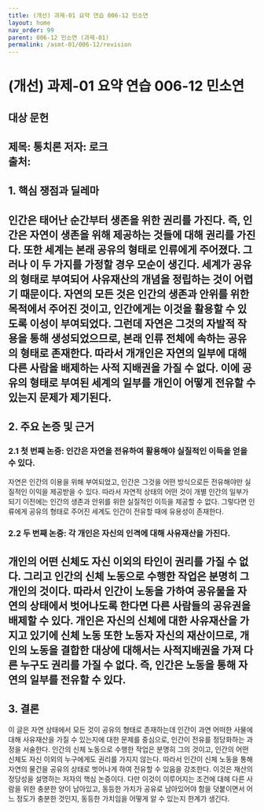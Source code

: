 ```yaml
---
title: (개선) 과제-01 요약 연습 006-12 민소연  
layout: home
nav_order: 99
parent: 006-12 민소연 (과제-01)
permalink: /asmt-01/006-12/revision
---
```


# (개선) 과제-01 요약 연습 006-12 민소연 


## 대상 문헌
**제목**: 통치론 
**저자**: 로크  
**출처**:   
---

## 1. 핵심 쟁점과 딜레마  

인간은 태어난 순간부터 생존을 위한 권리를 가진다. 즉, 인간은 자연이 생존을 위해 제공하는 것들에 대해 권리를 가진다. 또한 세계는 본래 공유의 형태로 인류에게 주어졌다. 그러나 이 두 가지를 가정할 경우 모순이 생긴다. 세계가 공유의 형태로 부여되어 사유재산의 개념을 정립하는 것이 어렵기 때문이다. 자연의 모든 것은 인간의 생존과 안위를 위한 목적에서 주어진 것이고, 인간에게는 이것을 활용할 수 있도록 이성이 부여되었다. 그런데 자연은 그것의 자발적 작용을 통해 생성되었으므로, 본래 인류 전체에 속하는 공유의 형태로 존재한다. 따라서 개개인은 자연의 일부에 대해 다른 사람을 배제하는 사적 지배권을 가질 수 없다. 이에 공유의 형태로 부여된 세계의 일부를 개인이 어떻게 전유할 수 있는지 문제가 제기된다. 
---

## 2. 주요 논증 및 근거  

### 2.1 첫 번째 논증: 인간은 자연을 전유하여 활용해야 실질적인 이득을 얻을 수 있다. 
자연은 인간의 이용을 위해 부여되었고, 인간은 그것을 어떤 방식으로든 전유해야만 실질적인 이익을 제공받을 수 있다. 따라서 자연적 상태의 어떤 것이 개별 인간의 일부가 되기 이전에는 인간의 생존과 안위를 위한 실질적인 이득을 제공할 수 없다. 그렇다면 인류에게 공유의 형태로 주어진 세계도 인간이 전유할 때에 유용성이 존재한다. 

### 2.2 두 번째 논증: 각 개인은 자신의 인격에 대해 사유재산을 가진다. 
개인의 어떤 신체도 자신 이외의 타인이 권리를 가질 수 없다. 그리고 인간의 신체 노동으로 수행한 작업은 분명히 그 개인의 것이다. 따라서 인간이 노동을 가하여 공유물을 자연의 상태에서 벗어나도록 한다면 다른 사람들의 공유권을 배제할 수 있다. 개인은 자신의 신체에 대한 사유재산을 가지고 있기에 신체 노동 또한 노동자 자신의 재산이므로, 개인의 노동을 결합한 대상에 대해서는 사적지배권을 가져 다른 누구도 권리를 가질 수 없다. 즉, 인간은 노동을 통해 자연의 일부를 전유할 수 있다. 
---

## 3. 결론  

이 글은 자연 상태에서 모든 것이 공유의 형태로 존재하는데 인간이 과연 어떠한 사물에 대해 사유재산을 가질 수 있는지에 대한 문제를 중심으로, 인간이 전유를 정당화하는 과정을 서술한다. 인간의 신체 노동으로 수행한 작업은 분명히 그의 것이고, 인간의 어떤 신체도 자신 이외의 누구에게도 권리를 가지지 않는다. 따라서 인간이 신체 노동을 통해 자연의 물건을 공유의 상태로 벗어나게 하여 전유할 수 있음을 강조한다. 이것은 재산의 정당성을 설명하는 저자의 핵심 논증이다. 다만 이것이 이루어지는 조건에 대헤 다른 사람을 위한 충분한 양이 남아있고, 동등한 가치가 공유로 남아있어야 함을 덧붙이면서 어느 정도가 충분한 것인지, 동등한 가치임을 어떻게 알 수 있는지 한계가 생긴다.
